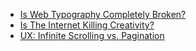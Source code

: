 
- [Is Web Typography Completely Broken?](http://zellwk.com/blog/web-typography-broken/)
- [Is The Internet Killing Creativity?](https://www.smashingmagazine.com/2016/01/is-the-internet-killing-creativity/)
- [UX: Infinite Scrolling vs. Pagination](https://uxplanet.org/ux-infinite-scrolling-vs-pagination-1030d29376f1#.86b5zvpdn)
